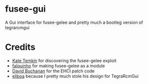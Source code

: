 # fusee-gui
A Gui interface for fusee-gelee and pretty much a bootleg version of tegrarcmgui
# Credits
* [Kate Temkin](https://twitter.com/ktemkin "Her twitter") for discovering the fusee-gelee exploit
* [falquinho](https://github.com/falquinho) for making fusee-gelee as a module
* [David Buchanan](https://gist.github.com/DavidBuchanan314 "His gist repository") for the EHCI patch code 
* [eliboa](https://github.com/eliboa) because I pretty much stole his design for TegraRcmGui